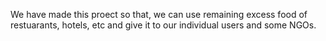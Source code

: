 We have made this proect so that, we can use remaining excess food of restuarants, hotels, etc and give it to our individual users and some NGOs.
